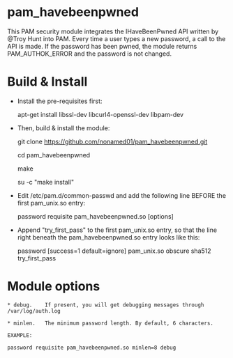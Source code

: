 # pam_havebeenpwned

This PAM security module integrates the IHaveBeenPwned API written by
@Troy Hunt into PAM. Every time a user types a new password, a call to
the API is made. If the password has been pwned, the module
returns PAM_AUTHOK_ERROR and the password is not changed.

# Build & Install

* Install the pre-requisites first:

	apt-get install libssl-dev libcurl4-openssl-dev libpam-dev

* Then, build & install the module:

	git clone https://github.com/nonamed01/pam_havebeenpwned.git

	cd pam_havebeenpwned

	make

	su -c "make install"

* Edit /etc/pam.d/common-passwd and add the following line BEFORE the
  first pam_unix.so entry:

	password requisite pam_havebeenpwned.so [options]

* Append "try_first_pass" to the first pam_unix.so entry, so that the line
	right beneath the pam_havebeenpwned.so entry looks like this:

	password        [success=1 default=ignore]      pam_unix.so obscure sha512 try_first_pass

	
# Module options

	* debug.	If present, you will get debugging messages through /var/log/auth.log

	* minlen.	The minimum password length. By default, 6 characters.

	EXAMPLE:
	
	password requisite pam_havebeenpwned.so minlen=8 debug

